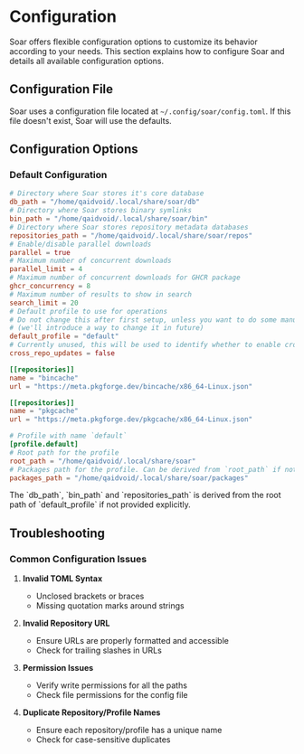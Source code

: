 # Configuration

Soar offers flexible configuration options to customize its behavior according to your needs. This section explains how to configure Soar and details all available configuration options.

## Configuration File

Soar uses a configuration file located at `~/.config/soar/config.toml`. If this file doesn't exist, Soar will use the defaults.

## Configuration Options

### Default Configuration

```toml
# Directory where Soar stores it's core database 
db_path = "/home/qaidvoid/.local/share/soar/db"
# Directory where Soar stores binary symlinks
bin_path = "/home/qaidvoid/.local/share/soar/bin"
# Directory where Soar stores repository metadata databases
repositories_path = "/home/qaidvoid/.local/share/soar/repos"
# Enable/disable parallel downloads
parallel = true
# Maximum number of concurrent downloads
parallel_limit = 4
# Maximum number of concurrent downloads for GHCR package
ghcr_concurrency = 8
# Maximum number of results to show in search
search_limit = 20
# Default profile to use for operations
# Do not change this after first setup, unless you want to do some manual work moving directories
# (we'll introduce a way to change it in future)
default_profile = "default"
# Currently unused, this will be used to identify whether to enable cross-repo updates
cross_repo_updates = false

[[repositories]]
name = "bincache"
url = "https://meta.pkgforge.dev/bincache/x86_64-Linux.json"

[[repositories]]
name = "pkgcache"
url = "https://meta.pkgforge.dev/pkgcache/x86_64-Linux.json"

# Profile with name `default`
[profile.default]
# Root path for the profile
root_path = "/home/qaidvoid/.local/share/soar"
# Packages path for the profile. Can be derived from `root_path` if not provided.
packages_path = "/home/qaidvoid/.local/share/soar/packages"
```

<div class="warning">
  The `db_path`, `bin_path` and `repositories_path` is derived from the root path of `default_profile` if not provided explicitly.
</div>

## Troubleshooting

### Common Configuration Issues

1. **Invalid TOML Syntax**
   - Unclosed brackets or braces
   - Missing quotation marks around strings

2. **Invalid Repository URL**
   - Ensure URLs are properly formatted and accessible
   - Check for trailing slashes in URLs

3. **Permission Issues**
   - Verify write permissions for all the paths
   - Check file permissions for the config file

4. **Duplicate Repository/Profile Names**
   - Ensure each repository/profile has a unique name
   - Check for case-sensitive duplicates
